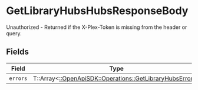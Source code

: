 # GetLibraryHubsHubsResponseBody

Unauthorized - Returned if the X-Plex-Token is missing from the header or query.


## Fields

| Field                                                                                                       | Type                                                                                                        | Required                                                                                                    | Description                                                                                                 |
| ----------------------------------------------------------------------------------------------------------- | ----------------------------------------------------------------------------------------------------------- | ----------------------------------------------------------------------------------------------------------- | ----------------------------------------------------------------------------------------------------------- |
| `errors`                                                                                                    | T::Array<[::OpenApiSDK::Operations::GetLibraryHubsErrors](../../models/operations/getlibraryhubserrors.md)> | :heavy_minus_sign:                                                                                          | N/A                                                                                                         |